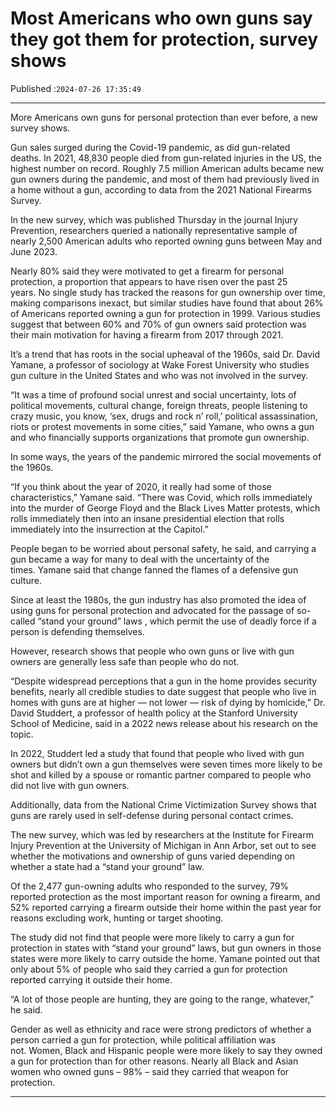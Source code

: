 # Most Americans who own guns say they got them for protection, survey shows

Published :`2024-07-26 17:35:49`

---

More Americans own guns for personal protection than ever before, a new survey shows.

Gun sales surged during the Covid-19 pandemic, as did gun-related deaths. In 2021, 48,830 people died from gun-related injuries in the US, the highest number on record. Roughly 7.5 million American adults became new gun owners during the pandemic, and most of them had previously lived in a home without a gun, according to data from the 2021 National Firearms Survey.

In the new survey, which was published Thursday in the journal Injury Prevention, researchers queried a nationally representative sample of nearly 2,500 American adults who reported owning guns between May and June 2023.

Nearly 80% said they were motivated to get a firearm for personal protection, a proportion that appears to have risen over the past 25 years. No single study has tracked the reasons for gun ownership over time, making comparisons inexact, but similar studies have found that about 26% of Americans reported owning a gun for protection in 1999. Various studies suggest that between 60% and 70% of gun owners said protection was their main motivation for having a firearm from 2017 through 2021.

It’s a trend that has roots in the social upheaval of the 1960s, said Dr. David Yamane, a professor of sociology at Wake Forest University who studies gun culture in the United States and who was not involved in the survey.

“It was a time of profound social unrest and social uncertainty, lots of political movements, cultural change, foreign threats, people listening to crazy music, you know, ‘sex, drugs and rock n’ roll,’ political assassination, riots or protest movements in some cities,” said Yamane, who owns a gun and who financially supports organizations that promote gun ownership.

In some ways, the years of the pandemic mirrored the social movements of the 1960s.

“If you think about the year of 2020, it really had some of those characteristics,” Yamane said. “There was Covid, which rolls immediately into the murder of George Floyd and the Black Lives Matter protests, which rolls immediately then into an insane presidential election that rolls immediately into the insurrection at the Capitol.”

People began to be worried about personal safety, he said, and carrying a gun became a way for many to deal with the uncertainty of the times. Yamane said that change fanned the flames of a defensive gun culture.

Since at least the 1980s, the gun industry has also promoted the idea of using guns for personal protection and advocated for the passage of so-called “stand your ground” laws , which permit the use of deadly force if a person is defending themselves.

However, research shows that people who own guns or live with gun owners are generally less safe than people who do not.

“Despite widespread perceptions that a gun in the home provides security benefits, nearly all credible studies to date suggest that people who live in homes with guns are at higher — not lower — risk of dying by homicide,” Dr. David Studdert, a professor of health policy at the Stanford University School of Medicine, said in a 2022 news release about his research on the topic.

In 2022, Studdert led a study that found that people who lived with gun owners but didn’t own a gun themselves were seven times more likely to be shot and killed by a spouse or romantic partner compared to people who did not live with gun owners.

Additionally, data from the National Crime Victimization Survey shows that guns are rarely used in self-defense during personal contact crimes.

The new survey, which was led by researchers at the Institute for Firearm Injury Prevention at the University of Michigan in Ann Arbor, set out to see whether the motivations and ownership of guns varied depending on whether a state had a “stand your ground” law.

Of the 2,477 gun-owning adults who responded to the survey, 79% reported protection as the most important reason for owning a firearm, and 52% reported carrying a firearm outside their home within the past year for reasons excluding work, hunting or target shooting.

The study did not find that people were more likely to carry a gun for protection in states with “stand your ground” laws, but gun owners in those states were more likely to carry outside the home. Yamane pointed out that only about 5% of people who said they carried a gun for protection reported carrying it outside their home.

“A lot of those people are hunting, they are going to the range, whatever,” he said.

Gender as well as ethnicity and race were strong predictors of whether a person carried a gun for protection, while political affiliation was not. Women, Black and Hispanic people were more likely to say they owned a gun for protection than for other reasons. Nearly all Black and Asian women who owned guns – 98% – said they carried that weapon for protection.

---


